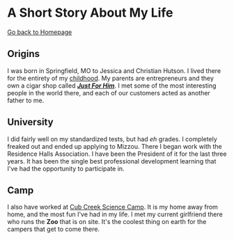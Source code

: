 # A Short Story About My Life 
[Go back to Homepage](README.md)  
  
  ## Origins
  I was born in Springfield, MO to Jessica and Christian Hutson. I lived there for the entirety of my [childhood](/IMG_0643.PNG). My parents are entrepreneurs and they own a cigar shop called [_**Just For Him**_](https://www.justforhim.com). I met some of the most interesting people in the world there, and each of our customers acted as another father to me.  
## University  
I did fairly well on my standardized tests, but had _eh_ grades. I completely freaked out and ended up applying to Mizzou. There I began work with the Residence Halls Association. I have been the President of it for the last three years. It has been the single best professional development learning that I've had the opportunity to participate in. 
## Camp  
I also have worked at [Cub Creek Science Camp](https://www.bearriverranch.com). It is my home away from home, and the most fun I've had in my life. I met my current girlfriend there who runs the **Zoo** that is on site. It's the coolest thing on earth for the campers that get to come there. 
